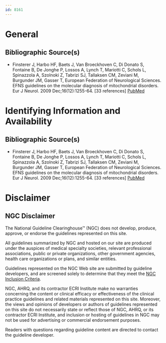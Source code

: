 ```yaml
---
id: 8161
---
```


# General

## Bibliographic Source(s)

- Finsterer J, Harbo HF, Baets J, Van Broeckhoven C, Di Donato S, Fontaine B, De Jonghe P, Lossos A, Lynch T, Mariotti C, Schols L, Spinazzola A, Szolnoki Z, Tabrizi SJ, Tallaksen CM, Zeviani M, Burgunder JM, Gasser T, European Federation of Neurological Sciences. EFNS guidelines on the molecular diagnosis of mitochondrial disorders. Eur J Neurol. 2009 Dec;16(12):1255-64. [33 references] [ PubMed ](http://www.ncbi.nlm.nih.gov/entrez/query.fcgi?cmd=Retrieve&db=pubmed&dopt=Abstract&list_uids=19950421)

# Identifying Information and Availability

## Bibliographic Source(s)

- Finsterer J, Harbo HF, Baets J, Van Broeckhoven C, Di Donato S, Fontaine B, De Jonghe P, Lossos A, Lynch T, Mariotti C, Schols L, Spinazzola A, Szolnoki Z, Tabrizi SJ, Tallaksen CM, Zeviani M, Burgunder JM, Gasser T, European Federation of Neurological Sciences. EFNS guidelines on the molecular diagnosis of mitochondrial disorders. Eur J Neurol. 2009 Dec;16(12):1255-64. [33 references] [ PubMed ](http://www.ncbi.nlm.nih.gov/entrez/query.fcgi?cmd=Retrieve&db=pubmed&dopt=Abstract&list_uids=19950421)

# Disclaimer

## NGC Disclaimer

The National Guideline Clearinghouse™ (NGC) does not develop, produce, approve, or endorse the guidelines represented on this site.

All guidelines summarized by NGC and hosted on our site are produced under the auspices of medical specialty societies, relevant professional associations, public or private organizations, other government agencies, health care organizations or plans, and similar entities.

Guidelines represented on the NGC Web site are submitted by guideline developers, and are screened solely to determine that they meet the [NGC Inclusion Criteria](/help-and-about/summaries/inclusion-criteria).

NGC, AHRQ, and its contractor ECRI Institute make no warranties concerning the content or clinical efficacy or effectiveness of the clinical practice guidelines and related materials represented on this site. Moreover, the views and opinions of developers or authors of guidelines represented on this site do not necessarily state or reflect those of NGC, AHRQ, or its contractor ECRI Institute, and inclusion or hosting of guidelines in NGC may not be used for advertising or commercial endorsement purposes.

Readers with questions regarding guideline content are directed to contact the guideline developer.

